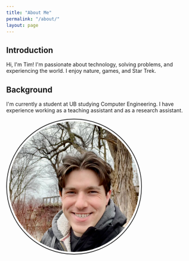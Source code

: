 ```yaml
---
title: "About Me"
permalink: "/about/"
layout: page
---
```


<style>
    .image-container {
        align: center; /* Center align the content */
    }
    .rounded-image {
        border-radius: 50%;
        border: 2px solid #333;
        padding: 5px;
        width: 350px;
        height: 350px;
        display: block;
        object-fit: cover;
        max-width: 100%; /* Ensure the image doesn't exceed its natural width */
    }
</style>

## Introduction

Hi, I'm Tim! I'm passionate about technology, solving problems, and experiencing the world. I enjoy nature, games, and Star Trek.

## Background

I'm currently a student at UB studying Computer Engineering. I have experience working as a teaching assistant and as a research assistant.

<div class="image-container">
    <img
        src="/assets/images/nautre.jpeg"
        class="rounded-image"
    />
</div>


